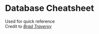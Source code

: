 # Database Cheatsheet

Used for quick reference\
Credit to [*Brad Traversy*](https://www.youtube.com/user/TechGuyWeb)
